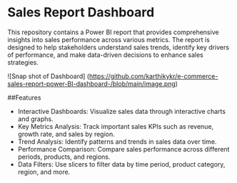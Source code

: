 # Sales Report Dashboard
This repository contains a Power BI report that provides comprehensive insights into sales performance across various metrics. The report is designed to help stakeholders understand sales trends, identify key drivers of performance, and make data-driven decisions to enhance sales strategies.


![Snap shot of Dashboard]
(https://github.com/karthikykr/e-commerce-sales-report-power-BI-dashboard-/blob/main/image.png)


##Features
- Interactive Dashboards: Visualize sales data through interactive charts and graphs.
- Key Metrics Analysis: Track important sales KPIs such as revenue, growth rate, and sales by region.
- Trend Analysis: Identify patterns and trends in sales data over time.
- Performance Comparison: Compare sales performance across different periods, products, and regions.
- Data Filters: Use slicers to filter data by time period, product category, region, and more.
